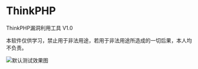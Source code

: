 # ThinkPHP
ThinkPHP漏洞利用工具 V1.0

本软件仅供学习，禁止用于非法用途，若用于非法用途所造成的一切后果，本人均不负责。


![默认测试效果图](https://github.com/liuhuakun/BrushShots/blob/master/1.PNG)
